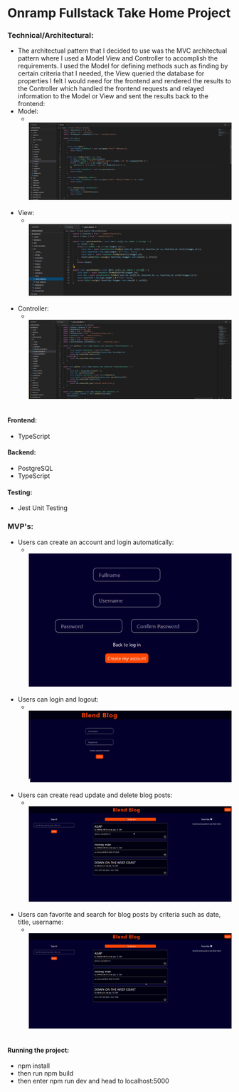 # Onramp Fullstack Take Home Project

### Technical/Architectural:
- The architectual pattern that I decided to use was the MVC architectual pattern where I used a Model View and Controller to accomplish the requirements. I used the Model for defining methods such as finding by certain criteria that I needed, the View queried the database for properties I felt I would need for the frontend and rendered the results to the Controller which handled the frontend requests and relayed information to the Model or View and sent the results back to the frontend:
- Model:
  - <br/>
      <div><img src="/src/images/Model.PNG" alt="index"></div>
    <br/>
- View:
  - <br/>
      <div><img src="/src/images/View.PNG" alt="index"></div>
    <br/>
- Controller:
  - <br/>
      <div><img src="/src/images/Controller.PNG" alt="index"></div>
    <br/>
    
#### Frontend:
- TypeScript
#### Backend:
- PostgreSQL
- TypeScript
#### Testing:
- Jest Unit Testing

### MVP's:
- Users can create an account and login automatically:
  - <br/>
      <div><img src="/src/images/signup.gif" alt="index"></div>
    <br/>
- Users can login and logout:
  - <br/>
      <div><img src="/src/images/loginlogout.gif" alt="index"></div>
    <br/>
- Users can create read update and delete blog posts:
  - <br/>
      <div><img src="/src/images/crud.gif" alt="index"></div>
    <br/>
- Users can favorite and search for blog posts by criteria such as date, title, username:
  - <br/>
      <div><img src="/src/images/amenities.gif" alt="index"></div>
    <br/>

#### Running the project:
- npm install
- then run npm build
- then enter npm run dev and head to localhost:5000